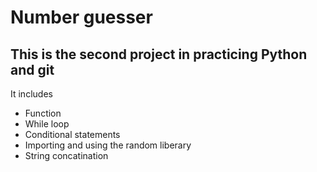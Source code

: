 # Number guesser
This is the second project in practicing Python and git
---------------------------------------------
It includes
- Function
- While loop
- Conditional statements
- Importing and using the random liberary
- String concatination
